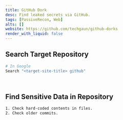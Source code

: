 ```yaml
---
title: GitHub Dork
desc: Find leaked secrets via GitHub.
tags: [PassiveRecon, Web]
alts: []
website: https://github.com/techgaun/github-dorks
render_with_liquid: false
---
```


## Search Target Repository

```sh
# In Google
Search "<target-site-title> github"
```

<br />

## Find Sensitive Data in Repository

```sh
1. Check hard-coded contents in files.
2. Check older commits.
```